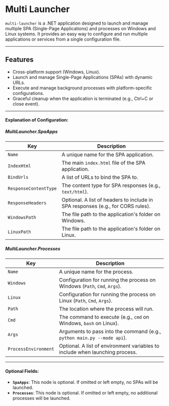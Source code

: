 # Multi Launcher

`multi-launcher` is a .NET application designed to launch and manage multiple SPA (Single-Page Applications) and processes on Windows and Linux systems. It provides an easy way to configure and run multiple applications or services from a single configuration file.

---

## Features
- Cross-platform support (Windows, Linux).
- Launch and manage Single-Page Applications (SPAs) with dynamic URLs.
- Execute and manage background processes with platform-specific configurations.
- Graceful cleanup when the application is terminated (e.g., Ctrl+C or close event).

---

#### Explanation of Configuration:

##### **MultiLauncher.SpaApps**
| Key                 | Description                                                                                       |
|---------------------|---------------------------------------------------------------------------------------------------|
| `Name`              | A unique name for the SPA application.                                                           |
| `IndexHtml`         | The main `index.html` file of the SPA application.                                               |
| `BindUrls`          | A list of URLs to bind the SPA to.                                                               |
| `ResponseContentType` | The content type for SPA responses (e.g., `text/html`).                                         |
| `ResponseHeaders`   | Optional. A list of headers to include in SPA responses (e.g., for CORS rules).                   |
| `WindowsPath`       | The file path to the application's folder on Windows.                                            |
| `LinuxPath`         | The file path to the application's folder on Linux.                                              |

##### **MultiLauncher.Processes**
| Key      | Description                                                                                                   |
|----------|---------------------------------------------------------------------------------------------------------------|
| `Name`   | A unique name for the process.                                                                                |
| `Windows`| Configuration for running the process on Windows (`Path`, `Cmd`, `Args`).                                     |
| `Linux`  | Configuration for running the process on Linux (`Path`, `Cmd`, `Args`).                                       |
| `Path`   | The location where the process will run.                                                                      |
| `Cmd`    | The command to execute (e.g., `cmd` on Windows, `bash` on Linux).                                             |
| `Args`   | Arguments to pass into the command (e.g., `python main.py --mode api`).                                        |
| `ProcessEnvironment`   | Optional. A list of environment variables to include when launching process.    
---

#### Optional Fields:
- **`SpaApps`**: This node is optional. If omitted or left empty, no SPAs will be launched.
- **`Processes`**: This node is optional. If omitted or left empty, no additional processes will be launched.